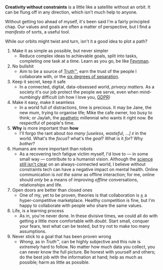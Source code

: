 **Creativity without constraints** is a little like a satellite without an orbit. It can be flung off in any direction, which isn't much help to anyone.

Without getting too ahead of myself, it's been said I'm a fairly principled chap. Our values and goals are often a matter of perspective, but I find a <i>manifesto</i> of sorts, a useful tool.

While our orbits might twist and turn, isn't it a good idea to plot a path?



1. Make it as simple as possible, but never simpler
    - Reduce complex ideas to achievable goals, split into tasks, completing one task at a time. Learn as you go, be like [Feynman](http://www.feynman.com).
2. No bullshit
    - Aim to be a source of <abbr title="What is reality? In this case let's call Truth™ the knowledge of the facts at hand">Truth™</abbr>, earn the trust of the people I collaborate with, or the [six degrees of separation](https://en.wikipedia.org/wiki/Six_degrees_of_separation).
3. <span id="kiskis">Keep it secret, keep it safe</span>
    - In a connected, digital, data-obsessed world, _privacy matters_. As a society it's our job protect the people we serve, even when mind-numbingly difficult (oh how I love you, [GDPR](https://ico.org.uk/for-organisations/guide-to-the-general-data-protection-regulation-gdpr/))
4. Make it easy, make it seamless
    - In a world full of distractions, time is precious. It may be Jane, the new mum, trying to organise life; Mike the cafe owner, too busy to think; or Jaylah, the <abbr title="this is a highly contentious statement, but you get the point">apathetic</abbr> millennial who wants it right now. Be respectful of people's time.
5. <b class="highlight highlight-underline">Why</b> is more important than <b class="highlight highlight-underline">how</b>
    - I'll forgo the rant about <i>too many [useless, wasteful, ...] `X`</i> in the world. What's the _focus_? what's the _goal_? What is it _for_? Why _bother_?
6. Humans are more important than robots
    - As a recovering tech fatigue victim myself, I'd love to — in some small way — contribute to a humanist vision. Although the [science still isn't clear](https://www.theguardian.com/science/2015/jan/18/modern-world-bad-for-brain-daniel-j-levitin-organized-mind-information-overload) on an always-connected world, I believe without constraints tech can have a negative impact on mental health. Online communication is _not the same_ as offline interaction; for me, online should _only_ be a means of improving _offline_ conversations, relationships and life.
7. Open doors are better than closed ones
    - One of my, yet to be proven, theories is that collaboration is <abbr title="greater than or equal to">≥</abbr> a hyper-competitive marketplace. Healthy competition is fine, but I'm happy to collaborate with people who share the same values.
8. Life, is a learning process
    - As in, you're never done. In these divisive times, we could all do with getting a little more comfortable with _doubt_. Start small, conquer your fears, test what can be tested, but try not to make too many assumptions.
9. Never stick to a goal that has been proven wrong
    - _Wrong_, as in _Truth™_, can be highly subjective and this rule is _extremely_ hard to follow. No matter how much data you collect, you can never know the full picture. Be honest with yourself and others; do the best job with the information at hand; help as much as possible; harm as little as possible.
